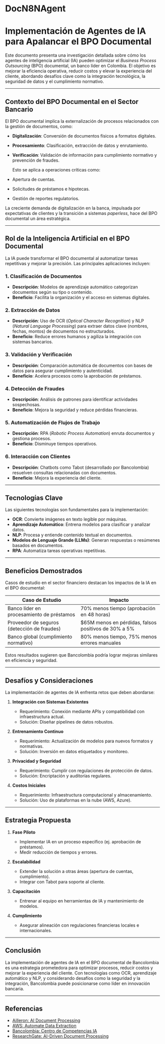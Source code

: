 # DocN8NAgent
# Implementación de Agentes de IA para Apalancar el BPO Documental

Este documento presenta una investigación detallada sobre cómo los agentes de inteligencia artificial (IA) pueden optimizar el *Business Process Outsourcing* (BPO) documental, un banco líder en Colombia. El objetivo es mejorar la eficiencia operativa, reducir costos y elevar la experiencia del cliente, abordando desafíos clave como la integración tecnológica, la seguridad de datos y el cumplimiento normativo.

---

## Contexto del BPO Documental en el Sector Bancario

El BPO documental implica la externalización de procesos relacionados con la gestión de documentos, como:

- **Digitalización**: Conversión de documentos físicos a formatos digitales.
- **Procesamiento**: Clasificación, extracción de datos y enrutamiento.
- **Verificación**: Validación de información para cumplimiento normativo y prevención de fraudes.

  Esto se aplica a operaciones críticas como:

- Apertura de cuentas.
- Solicitudes de préstamos e hipotecas.
- Gestión de reportes regulatorios.

La creciente demanda de digitalización en la banca, impulsada por expectativas de clientes y la transición a sistemas *paperless*, hace del BPO documental un área estratégica.

---

## Rol de la Inteligencia Artificial en el BPO Documental

La IA puede transformar el BPO documental al automatizar tareas repetitivas y mejorar la precisión. Las principales aplicaciones incluyen:

### 1. Clasificación de Documentos
- **Descripción**: Modelos de aprendizaje automático categorizan documentos según su tipo o contenido.
- **Beneficio**: Facilita la organización y el acceso en sistemas digitales.

### 2. Extracción de Datos
- **Descripción**: Uso de OCR (*Optical Character Recognition*) y NLP (*Natural Language Processing*) para extraer datos clave (nombres, fechas, montos) de documentos no estructurados.
- **Beneficio**: Reduce errores humanos y agiliza la integración con sistemas bancarios.

### 3. Validación y Verificación
- **Descripción**: Comparación automática de documentos con bases de datos para asegurar cumplimiento y autenticidad.
- **Beneficio**: Acelera procesos como la aprobación de préstamos.

### 4. Detección de Fraudes
- **Descripción**: Análisis de patrones para identificar actividades sospechosas.
- **Beneficio**: Mejora la seguridad y reduce pérdidas financieras.

### 5. Automatización de Flujos de Trabajo
- **Descripción**: RPA (*Robotic Process Automation*) enruta documentos y gestiona procesos.
- **Beneficio**: Disminuye tiempos operativos.

### 6. Interacción con Clientes
- **Descripción**: Chatbots como Tabot (desarrollado por Bancolombia) resuelven consultas relacionadas con documentos.
- **Beneficio**: Mejora la experiencia del cliente.

---

## Tecnologías Clave

Las siguientes tecnologías son fundamentales para la implementación:

- **OCR**: Convierte imágenes en texto legible por máquinas.
- **Aprendizaje Automático**: Entrena modelos para clasificar y analizar datos.
- **NLP**: Procesa y entiende contenido textual en documentos.
- **Modelos de Lenguaje Grande (LLMs)**: Generan respuestas o resúmenes basados en documentos.
- **RPA**: Automatiza tareas operativas repetitivas.

---

## Beneficios Demostrados

Casos de estudio en el sector financiero destacan los impactos de la IA en el BPO documental:

| **Caso de Estudio**                          | **Impacto**                                     |
|----------------------------------------------|------------------------------------------------|
| Banco líder en procesamiento de préstamos    | 70% menos tiempo (aprobación en 48 horas)      |
| Proveedor de seguros (detección de fraudes)  | $65M menos en pérdidas, falsos positivos de 30% a 5% |
| Banco global (cumplimiento normativo)        | 80% menos tiempo, 75% menos errores manuales   |

Estos resultados sugieren que Bancolombia podría lograr mejoras similares en eficiencia y seguridad.

---

## Desafíos y Consideraciones

La implementación de agentes de IA enfrenta retos que deben abordarse:

1. **Integración con Sistemas Existentes**
   - Requerimiento: Conexión mediante APIs y compatibilidad con infraestructura actual.
   - Solución: Diseñar pipelines de datos robustos.

2. **Entrenamiento Continuo**
   - Requerimiento: Actualización de modelos para nuevos formatos y normativas.
   - Solución: Inversión en datos etiquetados y monitoreo.

3. **Privacidad y Seguridad**
   - Requerimiento: Cumplir con regulaciones de protección de datos.
   - Solución: Encriptación y auditorías regulares.

4. **Costos Iniciales**
   - Requerimiento: Infraestructura computacional y almacenamiento.
   - Solución: Uso de plataformas en la nube (AWS, Azure).

---

## Estrategia Propuesta

1. **Fase Piloto**
   - Implementar IA en un proceso específico (ej. aprobación de préstamos).
   - Medir reducción de tiempos y errores.

2. **Escalabilidad**
   - Extender la solución a otras áreas (apertura de cuentas, cumplimiento).
   - Integrar con Tabot para soporte al cliente.

3. **Capacitación**
   - Entrenar al equipo en herramientas de IA y mantenimiento de modelos.

4. **Cumplimiento**
   - Asegurar alineación con regulaciones financieras locales e internacionales.

---

## Conclusión

La implementación de agentes de IA en el BPO documental de Bancolombia es una estrategia prometedora para optimizar procesos, reducir costos y mejorar la experiencia del cliente. Con tecnologías como OCR, aprendizaje automático y NLP, y considerando desafíos como la seguridad y la integración, Bancolombia puede posicionarse como líder en innovación bancaria.

---

## Referencias

- [Ailleron: AI Document Processing](https://ailleron.com/insights/ai-document-processing/)
- [AWS: Automate Data Extraction](https://aws.amazon.com/ai/generative-ai/use-cases/document-processing/)
- [Bancolombia: Centro de Competencias IA](https://www.bancolombia.com/acerca-de/sala-prensa/noticias/innovacion/centro-de-competencias-inteligencia-artificial)
- [ResearchGate: AI-Driven Document Processing](https://www.researchgate.net/publication/388619992_AI-driven_intelligent_document_processing_for_banking_and_finance)
